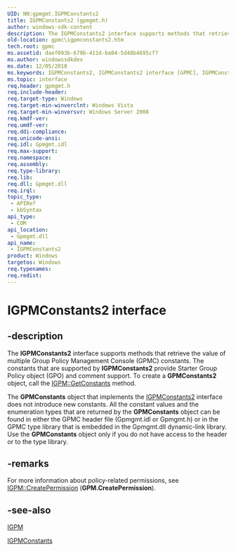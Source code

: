 ```yaml
---
UID: NN:gpmgmt.IGPMConstants2
title: IGPMConstants2 (gpmgmt.h)
author: windows-sdk-content
description: The IGPMConstants2 interface supports methods that retrieve the value of multiple Group Policy Management Console (GPMC) constants.
old-location: gpmc\igpmconstants2.htm
tech.root: gpmc
ms.assetid: daef093b-679b-411d-ba04-5d48b4695cf7
ms.author: windowssdkdev
ms.date: 12/05/2018
ms.keywords: IGPMConstants2, IGPMConstants2 interface [GPMC], IGPMConstants2 interface [GPMC],described, gpmc.igpmconstants2, gpmgmt/IGPMConstants2
ms.topic: interface
req.header: gpmgmt.h
req.include-header: 
req.target-type: Windows
req.target-min-winverclnt: Windows Vista
req.target-min-winversvr: Windows Server 2008
req.kmdf-ver: 
req.umdf-ver: 
req.ddi-compliance: 
req.unicode-ansi: 
req.idl: Gpmgmt.idl
req.max-support: 
req.namespace: 
req.assembly: 
req.type-library: 
req.lib: 
req.dll: Gpmgmt.dll
req.irql: 
topic_type:
 - APIRef
 - kbSyntax
api_type:
 - COM
api_location:
 - Gpmgmt.dll
api_name:
 - IGPMConstants2
product: Windows
targetos: Windows
req.typenames: 
req.redist: 
---
```


# IGPMConstants2 interface


## -description


The 
<b>IGPMConstants2</b> interface supports methods that retrieve the value of multiple Group Policy Management Console (GPMC) constants. The constants that are supported by <b>IGPMConstants2</b> provide Starter Group Policy object (GPO) and comment support. To create a <b>GPMConstants2</b> object, call the 
<a href="https://msdn.microsoft.com/ba271dbb-320f-409c-aff4-b7dde57f9062">IGPM::GetConstants</a> method.

The <b>GPMConstants</b> object that implements the 
<a href="https://msdn.microsoft.com/e9137167-4a2d-4cc4-940e-20f9991c4187">IGPMConstants2</a> interface does not introduce new constants. All the constant values and the enumeration types that are  returned by the <b>GPMConstants</b> object can be found in either the GPMC header file (Gpmgmt.idl or Gpmgmt.h) or in the GPMC type library that is embedded in the Gpmgmt.dll dynamic-link library. Use the <b>GPMConstants</b> object only if you do not have access to the header or to the type library.


## -remarks



For more information about policy-related permissions, see 
<a href="https://msdn.microsoft.com/8da90ca3-1c81-414f-b1a0-a0dfcae745ba">IGPM::CreatePermission</a> (<b>GPM.CreatePermission</b>).




## -see-also




<a href="https://msdn.microsoft.com/2780760e-7114-46b0-a264-00ed58a556cb">IGPM</a>



<a href="https://msdn.microsoft.com/e9137167-4a2d-4cc4-940e-20f9991c4187">IGPMConstants</a>
 

 


